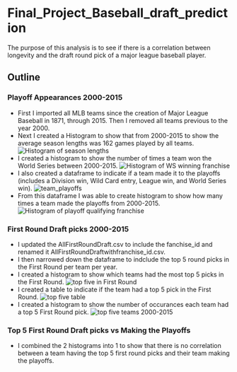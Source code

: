 # Final_Project_Baseball_draft_prediction
The purpose of this analysis is to see if there is a correlation between longevity and the draft round pick of a major league baseball player.

## Outline
### Playoff Appearances 2000-2015
- First I imported all MLB teams since the creation of Major League Baseball in 1871, through 2015.  Then I removed all teams previous to the year 2000. 
- Next I created a Histogram to show that from 2000-2015 to show the average season lengths was 162 games played by all teams.
![Histogram of season lengths](https://user-images.githubusercontent.com/96890065/178162304-72e5ecba-09be-4144-b804-9d13fe37dd35.JPG)
- I created a histogram to show the number of times a team won the World Series between 2000-2015.
![Histogram of WS winning franchise](https://user-images.githubusercontent.com/96890065/178162342-7e65909f-24c2-481e-99a4-c0019aee9689.JPG)
- I also created a dataframe to indicate if a team made it to the playoffs (includes a Division win, Wild Card entry, League win, and World Series win).
![team_playoffs](https://user-images.githubusercontent.com/96890065/178162408-f03b4e06-ae53-425d-8c4e-2793bf1bc212.JPG)
- From this dataframe I was able to create histogram to show how many times a team made the playoffs from 2000-2015.
![Histogram of playoff qualifying franchise](https://user-images.githubusercontent.com/96890065/178162390-61d262cf-d2bd-459f-8d57-30aaefbfe94e.JPG)

### First Round Draft picks 2000-2015
- I updated the AllFirstRoundDraft.csv to include the fanchise_id and renamed it AllFirstRoundDraftwithfranchise_id.csv. 
- I then narrowed down the dataframe to indclude the top 5 round picks in the First Round per team per year.
- I created a histogram to show which teams had the most top 5 picks in the First Round.
![top five in First Round](https://user-images.githubusercontent.com/96890065/178162538-321d7ae3-4637-4cf1-ae27-a96b62739bda.JPG)
- I created a table to indicate if the team had a top 5 pick in the First Round. 
![top five table](https://user-images.githubusercontent.com/96890065/178163228-2744c531-19f1-499f-a2d2-1edfd81531d3.JPG)
- I created a histogram to show the number of occurances each team had a top 5 First Round pick.
 ![top five teams 2000-2015](https://user-images.githubusercontent.com/96890065/178163223-6ea21f2a-30b3-49b0-a149-aaf6e6e66788.JPG)

### Top 5 First Round Draft picks vs Making the Playoffs
- I combined the 2 histograms into 1 to show that there is no correlation between a team having the top 5 first round picks and their team making the playoffs. 

